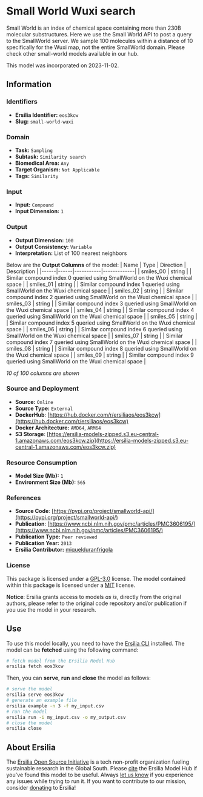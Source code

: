 # Small World Wuxi search

Small World is an index of chemical space containing more than 230B molecular substructures. Here we use the Small World API to post a query to the SmallWorld server. We sample 100 molecules within a distance of 10 specifically for the Wuxi map, not the entire SmallWorld domain. Please check other small-world models available in our hub.

This model was incorporated on 2023-11-02.

## Information
### Identifiers
- **Ersilia Identifier:** `eos3kcw`
- **Slug:** `small-world-wuxi`

### Domain
- **Task:** `Sampling`
- **Subtask:** `Similarity search`
- **Biomedical Area:** `Any`
- **Target Organism:** `Not Applicable`
- **Tags:** `Similarity`

### Input
- **Input:** `Compound`
- **Input Dimension:** `1`

### Output
- **Output Dimension:** `100`
- **Output Consistency:** `Variable`
- **Interpretation:** List of 100 nearest neighbors

Below are the **Output Columns** of the model:
| Name | Type | Direction | Description |
|------|------|-----------|-------------|
| smiles_00 | string |  | Similar compound index 0 queried using SmallWorld on the Wuxi chemical space |
| smiles_01 | string |  | Similar compound index 1 queried using SmallWorld on the Wuxi chemical space |
| smiles_02 | string |  | Similar compound index 2 queried using SmallWorld on the Wuxi chemical space |
| smiles_03 | string |  | Similar compound index 3 queried using SmallWorld on the Wuxi chemical space |
| smiles_04 | string |  | Similar compound index 4 queried using SmallWorld on the Wuxi chemical space |
| smiles_05 | string |  | Similar compound index 5 queried using SmallWorld on the Wuxi chemical space |
| smiles_06 | string |  | Similar compound index 6 queried using SmallWorld on the Wuxi chemical space |
| smiles_07 | string |  | Similar compound index 7 queried using SmallWorld on the Wuxi chemical space |
| smiles_08 | string |  | Similar compound index 8 queried using SmallWorld on the Wuxi chemical space |
| smiles_09 | string |  | Similar compound index 9 queried using SmallWorld on the Wuxi chemical space |

_10 of 100 columns are shown_
### Source and Deployment
- **Source:** `Online`
- **Source Type:** `External`
- **DockerHub**: [https://hub.docker.com/r/ersiliaos/eos3kcw](https://hub.docker.com/r/ersiliaos/eos3kcw)
- **Docker Architecture:** `AMD64`, `ARM64`
- **S3 Storage**: [https://ersilia-models-zipped.s3.eu-central-1.amazonaws.com/eos3kcw.zip](https://ersilia-models-zipped.s3.eu-central-1.amazonaws.com/eos3kcw.zip)

### Resource Consumption
- **Model Size (Mb):** `1`
- **Environment Size (Mb):** `565`


### References
- **Source Code**: [https://pypi.org/project/smallworld-api/](https://pypi.org/project/smallworld-api/)
- **Publication**: [https://www.ncbi.nlm.nih.gov/pmc/articles/PMC3606195/](https://www.ncbi.nlm.nih.gov/pmc/articles/PMC3606195/)
- **Publication Type:** `Peer reviewed`
- **Publication Year:** `2013`
- **Ersilia Contributor:** [miquelduranfrigola](https://github.com/miquelduranfrigola)

### License
This package is licensed under a [GPL-3.0](https://github.com/ersilia-os/ersilia/blob/master/LICENSE) license. The model contained within this package is licensed under a [MIT](LICENSE) license.

**Notice**: Ersilia grants access to models _as is_, directly from the original authors, please refer to the original code repository and/or publication if you use the model in your research.


## Use
To use this model locally, you need to have the [Ersilia CLI](https://github.com/ersilia-os/ersilia) installed.
The model can be **fetched** using the following command:
```bash
# fetch model from the Ersilia Model Hub
ersilia fetch eos3kcw
```
Then, you can **serve**, **run** and **close** the model as follows:
```bash
# serve the model
ersilia serve eos3kcw
# generate an example file
ersilia example -n 3 -f my_input.csv
# run the model
ersilia run -i my_input.csv -o my_output.csv
# close the model
ersilia close
```

## About Ersilia
The [Ersilia Open Source Initiative](https://ersilia.io) is a tech non-profit organization fueling sustainable research in the Global South.
Please [cite](https://github.com/ersilia-os/ersilia/blob/master/CITATION.cff) the Ersilia Model Hub if you've found this model to be useful. Always [let us know](https://github.com/ersilia-os/ersilia/issues) if you experience any issues while trying to run it.
If you want to contribute to our mission, consider [donating](https://www.ersilia.io/donate) to Ersilia!
